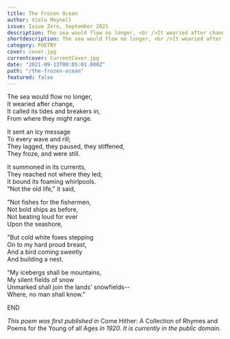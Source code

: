 ```yaml
---
title: The Frozen Ocean
author: Viola Meynell
issue: Issue Zero, September 2021
description: The sea would flow no longer, <br />It wearied after change, <br />It called its tides and breakers in, <br />From where they might range. <a href="https://www.havenspec.com/the-frozen-ocean/">[<i>...</i>]</a>
shortdescription: The sea would flow no longer, <br />It wearied after change, <br />It called its tides and breakers in, <br />From where they might range. <a href="https://www.havenspec.com/the-frozen-ocean/">[<i>...</i>]</a><br /> =================================================================== +++++++++++++++++++++++++++++++++++++++++++++++++++++++++++++++++++++++++++
category: POETRY
cover: cover.jpg
currentcover: CurrentCover.jpg
date: "2021-09-13T00:05:01.000Z"
path: "/the-frozen-ocean"
featured: false
---
```


The sea would flow no longer,  
      It wearied after change,  
    It called its tides and breakers in,  
      From where they might range.  

It sent an icy message  
      To every wave and rill;  
    They lagged, they paused, they stiffened,  
      They froze, and were still.  

It summoned in its currents,  
      They reached not where they led;  
    It bound its foaming whirlpools.  
      "Not the old life," it said,  

"Not fishes for the fishermen,  
      Not bold ships as before,  
    Not beating loud for ever  
      Upon the seashore,  

"But cold white foxes stepping  
      On to my hard proud breast,  
    And a bird coming sweetly  
      And building a nest.  

"My icebergs shall be mountains,  
      My silent fields of snow  
    Unmarked shall join the lands' snowfields--  
      Where, no man shall know."  

END

*This poem was first published in* Come Hither: A Collection of Rhymes and Poems for the Young of all Ages *in 1920. It is currently in the public domain.*